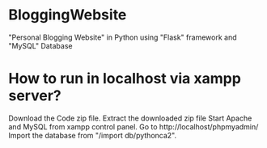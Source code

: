 # BloggingWebsite
"Personal Blogging Website" in Python using "Flask" framework and "MySQL" Database
# How to run in localhost via xampp server?
  Download the Code zip file.
  Extract the downloaded zip file
  Start Apache and MySQL from xampp control panel.
  Go to http://localhost/phpmyadmin/
  Import the database from "/import db/pythonca2".
